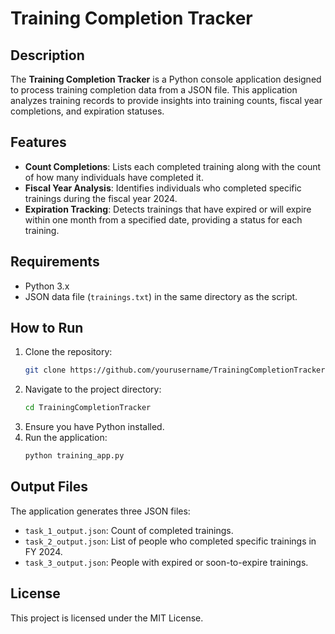 # Training Completion Tracker

## Description

The **Training Completion Tracker** is a Python console application designed to process training completion data from a JSON file. This application analyzes training records to provide insights into training counts, fiscal year completions, and expiration statuses.

## Features

- **Count Completions**: Lists each completed training along with the count of how many individuals have completed it.
- **Fiscal Year Analysis**: Identifies individuals who completed specific trainings during the fiscal year 2024.
- **Expiration Tracking**: Detects trainings that have expired or will expire within one month from a specified date, providing a status for each training.

## Requirements

- Python 3.x
- JSON data file (`trainings.txt`) in the same directory as the script.

## How to Run

1. Clone the repository:
   ```bash
   git clone https://github.com/yourusername/TrainingCompletionTracker.git
   ```
2. Navigate to the project directory:
   ```bash
   cd TrainingCompletionTracker
   ```
3. Ensure you have Python installed.
4. Run the application:
   ```bash
   python training_app.py
   ```

## Output Files

The application generates three JSON files:

- `task_1_output.json`: Count of completed trainings.
- `task_2_output.json`: List of people who completed specific trainings in FY 2024.
- `task_3_output.json`: People with expired or soon-to-expire trainings.

## License

This project is licensed under the MIT License.
